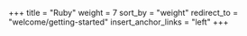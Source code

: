 +++
title = "Ruby"
weight = 7
sort_by = "weight"
redirect_to = "welcome/getting-started"
insert_anchor_links = "left"
+++
